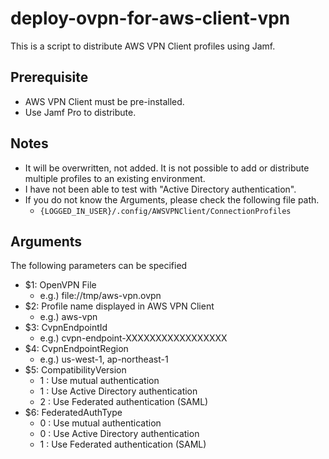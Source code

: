 # deploy-ovpn-for-aws-client-vpn
This is a script to distribute AWS VPN Client profiles using Jamf.

## Prerequisite
- AWS VPN Client must be pre-installed.
- Use Jamf Pro to distribute.

## Notes
- It will be overwritten, not added. It is not possible to add or distribute multiple profiles to an existing environment.
- I have not been able to test with "Active Directory authentication".
- If you do not know the Arguments, please check the following file path.
    - `{LOGGED_IN_USER}/.config/AWSVPNClient/ConnectionProfiles`

## Arguments
The following parameters can be specified
- $1: OpenVPN File
    - e.g.) file://tmp/aws-vpn.ovpn
- $2: Profile name displayed in AWS VPN Client
    - e.g.) aws-vpn
- $3: CvpnEndpointId
    - e.g.) cvpn-endpoint-XXXXXXXXXXXXXXXXX
- $4: CvpnEndpointRegion
    - e.g.) us-west-1, ap-northeast-1
- $5: CompatibilityVersion
    - 1 : Use mutual authentication
    - 1 : Use Active Directory authentication
    - 2 : Use Federated authentication (SAML)
- $6: FederatedAuthType
    - 0 : Use mutual authentication
    - 0 : Use Active Directory authentication
    - 1 : Use Federated authentication (SAML)

